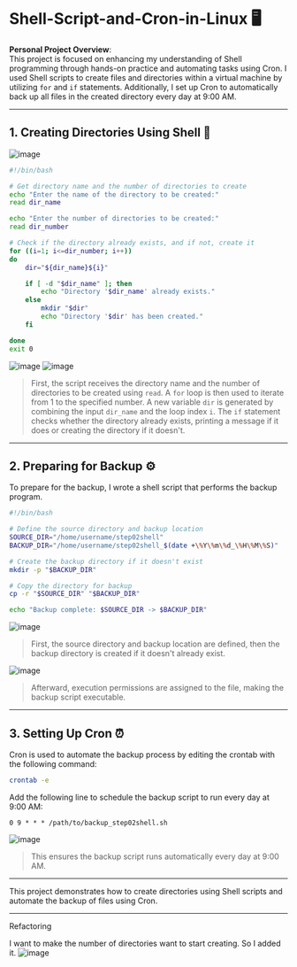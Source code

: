 
# Shell-Script-and-Cron-in-Linux 🖥️

**Personal Project Overview**:  
This project is focused on enhancing my understanding of Shell programming through hands-on practice and automating tasks using Cron. I used Shell scripts to create files and directories within a virtual machine by utilizing `for` and `if` statements. Additionally, I set up Cron to automatically back up all files in the created directory every day at 9:00 AM.

---

## 1. Creating Directories Using Shell 📂

![image](https://github.com/user-attachments/assets/f81f5c56-dd9e-4949-a671-9519e5c5a1df)

```bash
#!/bin/bash

# Get directory name and the number of directories to create
echo "Enter the name of the directory to be created:"  
read dir_name

echo "Enter the number of directories to be created:"
read dir_number

# Check if the directory already exists, and if not, create it
for ((i=1; i<=dir_number; i++))
do
    dir="${dir_name}${i}"

    if [ -d "$dir_name" ]; then
        echo "Directory '$dir_name' already exists."
    else
        mkdir "$dir"
        echo "Directory '$dir' has been created."
    fi

done
exit 0
```

![image](https://github.com/user-attachments/assets/48e222f4-f25c-4a2d-8185-57180c404d7d)
![image](https://github.com/user-attachments/assets/d55625e2-7de4-4fde-959c-a8edf4230d2c)

> First, the script receives the directory name and the number of directories to be created using `read`. A `for` loop is then used to iterate from 1 to the specified number. A new variable `dir` is generated by combining the input `dir_name` and the loop index `i`. The `if` statement checks whether the directory already exists, printing a message if it does or creating the directory if it doesn't.

---

## 2. Preparing for Backup ⚙️

To prepare for the backup, I wrote a shell script that performs the backup program.

```bash
#!/bin/bash

# Define the source directory and backup location
SOURCE_DIR="/home/username/step02shell"
BACKUP_DIR="/home/username/step02shell_$(date +\%Y\%m\%d_\%H\%M\%S)"

# Create the backup directory if it doesn't exist
mkdir -p "$BACKUP_DIR"

# Copy the directory for backup
cp -r "$SOURCE_DIR" "$BACKUP_DIR"

echo "Backup complete: $SOURCE_DIR -> $BACKUP_DIR"
```

![image](https://github.com/user-attachments/assets/d3050a33-864f-4eef-8afd-82bf4ff5294f)

> First, the source directory and backup location are defined, then the backup directory is created if it doesn't already exist.

![image](https://github.com/user-attachments/assets/b8e215e8-472f-4d34-bd4c-714ef39d1791)

> Afterward, execution permissions are assigned to the file, making the backup script executable.

---

## 3. Setting Up Cron ⏰

Cron is used to automate the backup process by editing the crontab with the following command:

```bash
crontab -e
```

Add the following line to schedule the backup script to run every day at 9:00 AM:

```
0 9 * * * /path/to/backup_step02shell.sh
```

![image](https://github.com/user-attachments/assets/9f4f8d31-cb0b-430e-9755-6d9085873e1b)

> This ensures the backup script runs automatically every day at 9:00 AM.

---

This project demonstrates how to create directories using Shell scripts and automate the backup of files using Cron.

---

Refactoring

I want to make the number of directories want to start creating. So I added it.
![image](https://github.com/user-attachments/assets/a26bb3f8-d375-45ea-b5db-736e6e7dfc45)
